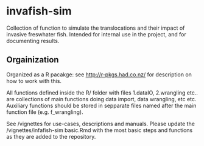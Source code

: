 # invafish-sim
Collection of function to simulate the translocations and their impact of invasive freswhater fish. Intended for internal use in the project, and for documenting results.

## Orgainization
Organized as a R pacakge: see http://r-pkgs.had.co.nz/ for description on how to work with this. 

All functions defined inside the R/ folder with files 1.dataIO, 2.wrangling etc.. are collections of main functions doing data import, data wrangling, etc etc.  Auxiliary functions should be stored in sepparate files named after the main function file (e.g. f_wrangling). 

See /vignettes for use-cases, descriptions and manuals. Please update the /vignettes/infafish-sim basic.Rmd with the most basic steps and functions as they are added to the repository. 
